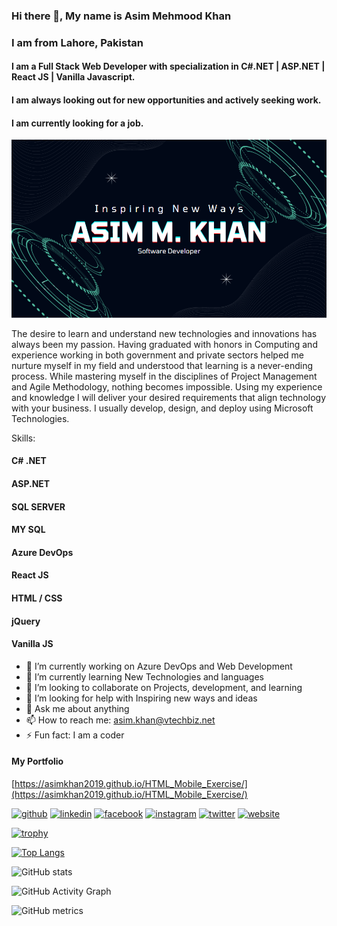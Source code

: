 ### Hi there 👋, My name is Asim Mehmood Khan
### I am from Lahore, Pakistan

#### I am a Full Stack Web Developer with specialization in C#.NET | ASP.NET | React JS | Vanilla Javascript. 
#### I am always looking out for new opportunities and actively seeking work.  
#### I am currently looking for a job.
![I am Software Developer](banner.png)

The desire to learn and understand new technologies and innovations has always been my passion. Having graduated with honors in Computing and experience working in both government and private sectors helped me nurture myself in my field and understood that learning is a never-ending process. While mastering myself in the disciplines of Project Management and Agile Methodology, nothing becomes impossible. Using my experience and knowledge I will deliver your desired requirements that align technology with your business. I usually develop, design, and deploy using Microsoft Technologies.

Skills: 
#### C# .NET 
#### ASP.NET 
#### SQL SERVER
#### MY SQL 
#### Azure DevOps  
#### React JS 
#### HTML / CSS
#### jQuery
#### Vanilla JS

- 🔭 I’m currently working on Azure DevOps and Web Development 
- 🌱 I’m currently learning New Technologies and languages 
- 👯 I’m looking to collaborate on Projects, development, and learning 
- 🤔 I’m looking for help with Inspiring new ways and ideas 
- 💬 Ask me about anything 
- 📫 How to reach me: asim.khan@vtechbiz.net 
- ⚡ Fun fact: I am a coder 

#### My Portfolio
[https://asimkhan2019.github.io/HTML_Mobile_Exercise/](https://asimkhan2019.github.io/HTML_Mobile_Exercise/)


[<img src='https://cdn.jsdelivr.net/npm/simple-icons@3.0.1/icons/github.svg' alt='github' height='40'>](https://github.com/AsimKhan2019)  [<img src='https://cdn.jsdelivr.net/npm/simple-icons@3.0.1/icons/linkedin.svg' alt='linkedin' height='40'>](https://www.linkedin.com/in/https://www.linkedin.com/in/asim-khan-9bbb4211//)  [<img src='https://cdn.jsdelivr.net/npm/simple-icons@3.0.1/icons/facebook.svg' alt='facebook' height='40'>](https://www.facebook.com/https://www.facebook.com/asim.m.khan/)  [<img src='https://cdn.jsdelivr.net/npm/simple-icons@3.0.1/icons/instagram.svg' alt='instagram' height='40'>](https://www.instagram.com/asimmkhan2020/)  [<img src='https://cdn.jsdelivr.net/npm/simple-icons@3.0.1/icons/twitter.svg' alt='twitter' height='40'>](https://twitter.com/@vtechbiz)  [<img src='https://cdn.jsdelivr.net/npm/simple-icons@3.0.1/icons/icloud.svg' alt='website' height='40'>](http://www.vtechbiz.net)  
   

[![trophy](https://github-profile-trophy.vercel.app/?username=AsimKhan2019)](https://github.com/ryo-ma/github-profile-trophy)

[![Top Langs](https://github-readme-stats.vercel.app/api/top-langs/?username=AsimKhan2019)](https://github.com/anuraghazra/github-readme-stats)

![GitHub stats](https://github-readme-stats.vercel.app/api?username=AsimKhan2019&show_icons=true)  

![GitHub Activity Graph](https://activity-graph.herokuapp.com/graph?username=AsimKhan2019)  

![GitHub metrics](https://metrics.lecoq.io/AsimKhan2019)  

